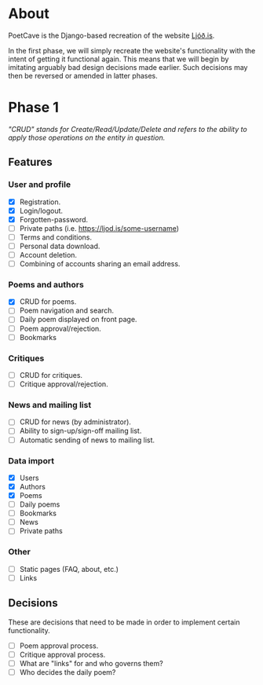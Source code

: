 # About

PoetCave is the Django-based recreation of the website [Ljóð.is](https://ljod.is).

In the first phase, we will simply recreate the website's functionality with the intent of getting it functional again. This means that we will begin by imitating arguably bad design decisions made earlier. Such decisions may then be reversed or amended in latter phases.

# Phase 1

*"CRUD" stands for Create/Read/Update/Delete and refers to the ability to apply those operations on the entity in question.*

## Features

### User and profile
- [x] Registration.
- [x] Login/logout.
- [x] Forgotten-password.
- [ ] Private paths (i.e. https://ljod.is/some-username)
- [ ] Terms and conditions.
- [ ] Personal data download.
- [ ] Account deletion.
- [ ] Combining of accounts sharing an email address.

### Poems and authors
- [x] CRUD for poems.
- [ ] Poem navigation and search.
- [ ] Daily poem displayed on front page.
- [ ] Poem approval/rejection.
- [ ] Bookmarks

### Critiques
- [ ] CRUD for critiques.
- [ ] Critique approval/rejection.

### News and mailing list
- [ ] CRUD for news (by administrator).
- [ ] Ability to sign-up/sign-off mailing list.
- [ ] Automatic sending of news to mailing list.

### Data import
- [x] Users
- [x] Authors
- [x] Poems
- [ ] Daily poems
- [ ] Bookmarks
- [ ] News
- [ ] Private paths

### Other
- [ ] Static pages (FAQ, about, etc.)
- [ ] Links

## Decisions

These are decisions that need to be made in order to implement certain functionality.

- [ ] Poem approval process.
- [ ] Critique approval process.
- [ ] What are "links" for and who governs them?
- [ ] Who decides the daily poem?
